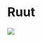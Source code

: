 # Ruut


<a href = "https://s8.gifyu.com/images/Screenshot_1654203142.png" target = "_blank"> <img src = "https://s8.gifyu.com/images/Screenshot_1654203150.png" /> </a>

